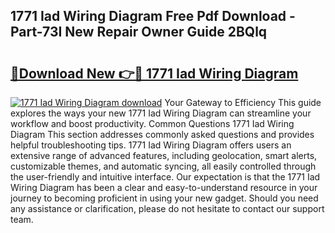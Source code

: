 ## 1771 Iad Wiring Diagram Free Pdf Download - Part-73I New Repair Owner Guide 2BQlq

# <h2><a href="http://dfstbwd.blite.top/?on=1771+Iad+Wiring+Diagram">🔗Download New 👉🔴 1771 Iad Wiring Diagram</a></h2>

[![1771 Iad Wiring Diagram download](https://i.imgur.com/lujVjoI.png)](http://dfstbwd.blite.top/?on=1771+Iad+Wiring+Diagram)
Your Gateway to Efficiency This guide explores the ways your new 1771 Iad Wiring Diagram can streamline your workflow and boost productivity. Common Questions 1771 Iad Wiring Diagram This section addresses commonly asked questions and provides helpful troubleshooting tips. 1771 Iad Wiring Diagram offers users an extensive range of advanced features, including geolocation, smart alerts, customizable themes, and automatic syncing, all easily controlled through the user-friendly and intuitive interface. Our expectation is that the 1771 Iad Wiring Diagram has been a clear and easy-to-understand resource in your journey to becoming proficient in using your new gadget. Should you need any assistance or clarification, please do not hesitate to contact our support team.
